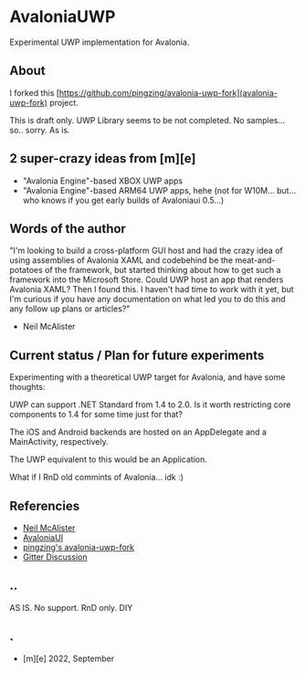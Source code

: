 # AvaloniaUWP

Experimental UWP implementation for Avalonia. 


## About

I forked this [https://github.com/pingzing/avalonia-uwp-fork](avalonia-uwp-fork) project.

This is draft only. UWP Library seems to be not completed. No samples... so.. sorry. As is.

## 2 super-crazy ideas from [m][e] 

- "Avalonia Engine"-based XBOX UWP apps
- "Avalonia Engine"-based ARM64 UWP apps, hehe (not for W10M... but... who knows if you get early builds of Avaloniaui 0.5...)

## Words of the author

"I'm looking to build a cross-platform GUI host and had the crazy idea of using assemblies of Avalonia XAML and codebehind be the meat-and-potatoes of the framework, but started thinking about how to get such a framework into the Microsoft Store. Could UWP host an app that renders Avalonia XAML? Then I found this. I haven't had time to work with it yet, but I'm curious if you have any documentation on what led you to do this and any follow up plans or articles?"
- Neil McAlister


## Current status / Plan for future experiments

Experimenting with a theoretical UWP target for Avalonia, and have some thoughts: 

UWP can support .NET Standard from 1.4 to 2.0. Is it worth restricting core components to 1.4 for some time just for that? 

The iOS and Android backends are hosted on an AppDelegate and a MainActivity, respectively. 

The UWP equivalent to this would be an Application. 

What if I RnD old commints of Avalonia... idk :)


## Referencies

- [Neil McAlister](https://github.com/pingzing)
- [AvaloniaUI](https://github.com/AvaloniaUI/)
- [pingzing's avalonia-uwp-fork](avalonia-uwp-fork) 
- [Gitter Discussion](https://gitter.im/AvaloniaUI/Avalonia?at=59cd68ff614889d4754ff3c7)

## ..


AS IS. No support. RnD only. DIY


## .

- [m][e] 2022, September